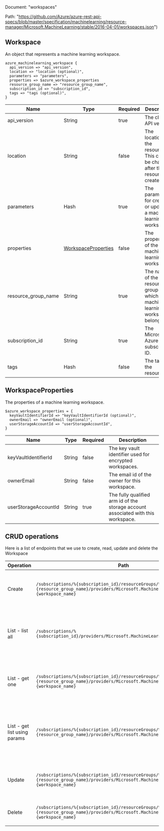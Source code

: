 Document: "workspaces"


Path: "https://github.com/Azure/azure-rest-api-specs/blob/master/specification/machinelearning/resource-manager/Microsoft.MachineLearning/stable/2016-04-01/workspaces.json")

## Workspace

An object that represents a machine learning workspace.

```puppet
azure_machinelearning_workspace {
  api_version => "api_version",
  location => "location (optional)",
  parameters => "parameters",
  properties => $azure_workspace_properties
  resource_group_name => "resource_group_name",
  subscription_id => "subscription_id",
  tags => "tags (optional)",
}
```

| Name        | Type           | Required       | Description       |
| ------------- | ------------- | ------------- | ------------- |
|api_version | String | true | The client API version. |
|location | String | false | The location of the resource. This cannot be changed after the resource is created. |
|parameters | Hash | true | The parameters for creating or updating a machine learning workspace. |
|properties | [WorkspaceProperties](#workspaceproperties) | false | The properties of the machine learning workspace. |
|resource_group_name | String | true | The name of the resource group to which the machine learning workspace belongs. |
|subscription_id | String | true | The Microsoft Azure subscription ID. |
|tags | Hash | false | The tags of the resource. |
        
## WorkspaceProperties

The properties of a machine learning workspace.

```puppet
$azure_workspace_properties = {
  keyVaultIdentifierId => "keyVaultIdentifierId (optional)",
  ownerEmail => "ownerEmail (optional)",
  userStorageAccountId => "userStorageAccountId",
}
```

| Name        | Type           | Required       | Description       |
| ------------- | ------------- | ------------- | ------------- |
|keyVaultIdentifierId | String | false | The key vault identifier used for encrypted workspaces. |
|ownerEmail | String | false | The email id of the owner for this workspace. |
|userStorageAccountId | String | true | The fully qualified arm id of the storage account associated with this workspace. |



## CRUD operations

Here is a list of endpoints that we use to create, read, update and delete the Workspace

| Operation | Path | Verb | Description | OperationID |
| ------------- | ------------- | ------------- | ------------- | ------------- |
|Create|`/subscriptions/%{subscription_id}/resourceGroups/%{resource_group_name}/providers/Microsoft.MachineLearning/workspaces/%{workspace_name}`|Put|Creates or updates a workspace with the specified parameters.|Workspaces_CreateOrUpdate|
|List - list all|`/subscriptions/%{subscription_id}/providers/Microsoft.MachineLearning/workspaces`|Get|Lists all the available machine learning workspaces under the specified subscription.|Workspaces_List|
|List - get one|`/subscriptions/%{subscription_id}/resourceGroups/%{resource_group_name}/providers/Microsoft.MachineLearning/workspaces/%{workspace_name}`|Get|Gets the properties of the specified machine learning workspace.|Workspaces_Get|
|List - get list using params|`/subscriptions/%{subscription_id}/resourceGroups/%{resource_group_name}/providers/Microsoft.MachineLearning/workspaces`|Get|Lists all the available machine learning workspaces under the specified resource group.|Workspaces_ListByResourceGroup|
|Update|`/subscriptions/%{subscription_id}/resourceGroups/%{resource_group_name}/providers/Microsoft.MachineLearning/workspaces/%{workspace_name}`|Put|Creates or updates a workspace with the specified parameters.|Workspaces_CreateOrUpdate|
|Delete|`/subscriptions/%{subscription_id}/resourceGroups/%{resource_group_name}/providers/Microsoft.MachineLearning/workspaces/%{workspace_name}`|Delete|Deletes a machine learning workspace.|Workspaces_Delete|
